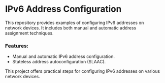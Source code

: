 # IPv6 Address Configuration

This repository provides examples of configuring IPv6 addresses on network devices. It includes both manual and automatic address assignment techniques.

### Features:
- Manual and automatic IPv6 address configuration.
- Stateless address autoconfiguration (SLAAC).

This project offers practical steps for configuring IPv6 addresses on various network devices.

